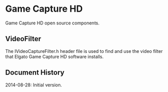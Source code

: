 Game Capture HD
===============

Game Capture HD open source components.

VideoFilter
-----------

The IVideoCaptureFilter.h header file is used to find and use the video filter that Elgato Game Capture HD software installs. 

Document History
----------------
2014-08-28: Initial version.
